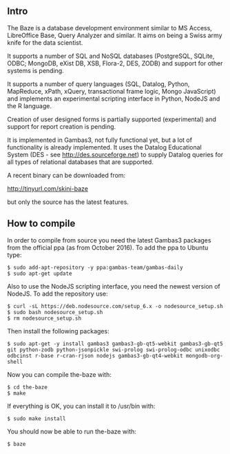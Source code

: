 Intro
-----

The Baze is a database development environment similar to MS Access, 
LibreOffice Base, Query Analyzer and similar. It aims on being a Swiss
army knife for the data scientist.

It supports a number of SQL and NoSQL databases (PostgreSQL, SQLite, 
ODBC; MongoDB, eXist DB, XSB, Flora-2, DES, ZODB) and support for other 
systems is pending.

It supports a number of query languages (SQL, Datalog, Python, MapReduce,
xPath, xQuery, transactional frame logic, Mongo JavaScript) and implements 
an experimental scripting interface in Python, NodeJS and the R language. 

Creation of user designed forms is partially supported (experimental)
and support for report creation is pending.

It is implemented in Gambas3, not fully functional yet, but a lot
of functionality is already implemented. It uses the Datalog Educational
System (DES - see http://des.sourceforge.net) to supply Datalog queries 
for all types of relational databases that are supported.

A recent binary can be downloaded from:

http://tinyurl.com/skini-baze

but only the source has the latest features.

How to compile
--------------

In order to compile from source you need the latest Gambas3 packages
from the official ppa (as from October 2016). To add the ppa to Ubuntu
type:

```
$ sudo add-apt-repository -y ppa:gambas-team/gambas-daily
$ sudo apt-get update
```

Also to use the NodeJS scripting interface, you need the newest version
of NodeJS. To add the repository use:

```
$ curl -sL https://deb.nodesource.com/setup_6.x -o nodesource_setup.sh
$ sudo bash nodesource_setup.sh
$ rm nodesource_setup.sh
```

Then install the following packages:

```
$ sudo apt-get -y install gambas3 gambas3-gb-qt5-webkit gambas3-gb-qt5 git python-zodb python-jsonpickle swi-prolog swi-prolog-odbc unixodbc odbcinst r-base r-cran-rjson nodejs gambas3-gb-qt4-webkit mongodb-org-shell
```

Now you can compile the-baze with:

```
$ cd the-baze
$ make
```

If everything is OK, you can install it to /usr/bin with:

```
$ sudo make install
```

You should now be able to run the-baze with:

```
$ baze
```

